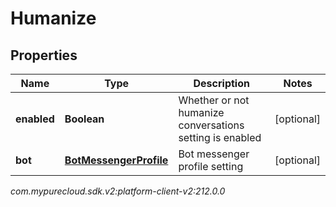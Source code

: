# Humanize


## Properties

| Name | Type | Description | Notes |
| ------------ | ------------- | ------------- | ------------- |
| **enabled** | **Boolean** | Whether or not humanize conversations setting is enabled |  [optional] |
| **bot** | [**BotMessengerProfile**](BotMessengerProfile) | Bot messenger profile setting |  [optional] |




_com.mypurecloud.sdk.v2:platform-client-v2:212.0.0_
